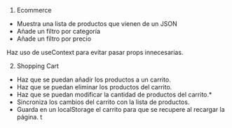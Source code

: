 1. Ecommerce
- Muestra una lista de productos que vienen de un JSON
- Añade un filtro por categoría
- Añade un filtro por precio

Haz uso de useContext para evitar pasar props innecesarias.

2. Shopping Cart
- Haz que se puedan añadir los productos a un carrito.
- Haz que se puedan eliminar los productos del carrito.
- Haz que se puedan modificar la cantidad de productos del carrito.*
- Sincroniza los cambios del carrito con la lista de productos.
- Guarda en un localStorage el carrito para que se recupere al recargar la página.
t